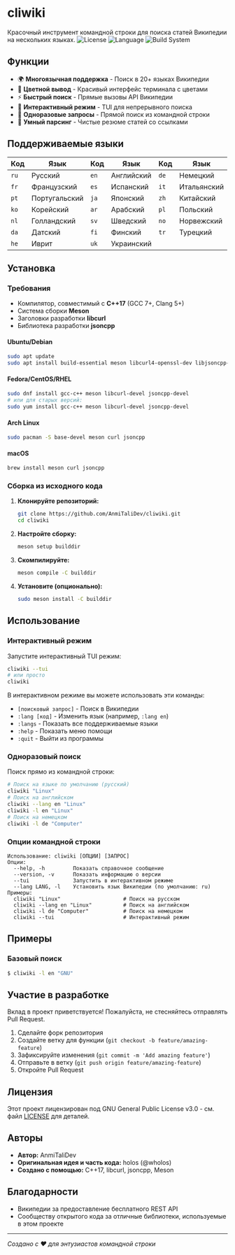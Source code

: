 # cliwiki
Красочный инструмент командной строки для поиска статей Википедии на нескольких языках.
![License](https://img.shields.io/badge/license-GPL%20v3-blue.svg)
![Language](https://img.shields.io/badge/language-C%2B%2B17-orange.svg)
![Build System](https://img.shields.io/badge/build-Meson-green.svg)

## Функции
- 🌍 **Многоязычная поддержка** - Поиск в 20+ языках Википедии
- 🎨 **Цветной вывод** - Красивый интерфейс терминала с цветами
- ⚡ **Быстрый поиск** - Прямые вызовы API Википедии
- 🔄 **Интерактивный режим** - TUI для непрерывного поиска
- 📱 **Одноразовые запросы** - Прямой поиск из командной строки
- 🎯 **Умный парсинг** - Чистые резюме статей со ссылками

## Поддерживаемые языки
| Код  | Язык       | Код  | Язык       | Код  | Язык       |
|------|------------|------|------------|------|------------|
| `ru` | Русский    | `en` | Английский | `de` | Немецкий   |
| `fr` | Французский| `es` | Испанский  | `it` | Итальянский|
| `pt` | Португальский| `ja` | Японский | `zh` | Китайский  |
| `ko` | Корейский  | `ar` | Арабский   | `pl` | Польский   |
| `nl` | Голландский| `sv` | Шведский   | `no` | Норвежский |
| `da` | Датский    | `fi` | Финский    | `tr` | Турецкий   |
| `he` | Иврит      | `uk` | Украинский |      |            |

## Установка
### Требования
- Компилятор, совместимый с **C++17** (GCC 7+, Clang 5+)
- Система сборки **Meson**
- Заголовки разработки **libcurl**
- Библиотека разработки **jsoncpp**

#### Ubuntu/Debian
```bash
sudo apt update
sudo apt install build-essential meson libcurl4-openssl-dev libjsoncpp-dev
```

#### Fedora/CentOS/RHEL
```bash
sudo dnf install gcc-c++ meson libcurl-devel jsoncpp-devel
# или для старых версий:
sudo yum install gcc-c++ meson libcurl-devel jsoncpp-devel
```

#### Arch Linux
```bash
sudo pacman -S base-devel meson curl jsoncpp
```

#### macOS
```bash
brew install meson curl jsoncpp
```

### Сборка из исходного кода
1. **Клонируйте репозиторий:**
   ```bash
   git clone https://github.com/AnmiTaliDev/cliwiki.git
   cd cliwiki
   ```
2. **Настройте сборку:**
   ```bash
   meson setup builddir
   ```
3. **Скомпилируйте:**
   ```bash
   meson compile -C builddir
   ```
4. **Установите (опционально):**
   ```bash
   sudo meson install -C builddir
   ```

## Использование
### Интерактивный режим
Запустите интерактивный TUI режим:
```bash
cliwiki --tui
# или просто
cliwiki 
```

В интерактивном режиме вы можете использовать эти команды:
- `[поисковый запрос]` - Поиск в Википедии
- `:lang [код]` - Изменить язык (например, `:lang en`)
- `:langs` - Показать все поддерживаемые языки
- `:help` - Показать меню помощи
- `:quit` - Выйти из программы

### Одноразовый поиск
Поиск прямо из командной строки:
```bash
# Поиск на языке по умолчанию (русский)
cliwiki "Linux"
# Поиск на английском
cliwiki --lang en "Linux"
cliwiki -l en "Linux"
# Поиск на немецком
cliwiki -l de "Computer"
```

### Опции командной строки
```
Использование: cliwiki [ОПЦИИ] [ЗАПРОС]
Опции:
  --help, -h         Показать справочное сообщение
  --version, -v      Показать информацию о версии
  --tui              Запустить в интерактивном режиме
  --lang LANG, -l    Установить язык Википедии (по умолчанию: ru)
Примеры:
  cliwiki "Linux"                    # Поиск на русском
  cliwiki --lang en "Linux"          # Поиск на английском
  cliwiki -l de "Computer"           # Поиск на немецком
  cliwiki --tui                      # Интерактивный режим
```

## Примеры
### Базовый поиск
```bash
$ cliwiki -l en "GNU"
```

## Участие в разработке
Вклад в проект приветствуется! Пожалуйста, не стесняйтесь отправлять Pull Request.
1. Сделайте форк репозитория
2. Создайте ветку для функции (`git checkout -b feature/amazing-feature`)
3. Зафиксируйте изменения (`git commit -m 'Add amazing feature'`)
4. Отправьте в ветку (`git push origin feature/amazing-feature`)
5. Откройте Pull Request

## Лицензия
Этот проект лицензирован под GNU General Public License v3.0 - см. файл [LICENSE](LICENSE) для деталей.

## Авторы
- **Автор:** AnmiTaliDev
- **Оригинальная идея и часть кода:** holos (@wholos)
- **Создано с помощью:** C++17, libcurl, jsoncpp, Meson

## Благодарности
- Википедии за предоставление бесплатного REST API
- Сообществу открытого кода за отличные библиотеки, используемые в этом проекте

---
*Создано с ❤️ для энтузиастов командной строки*
